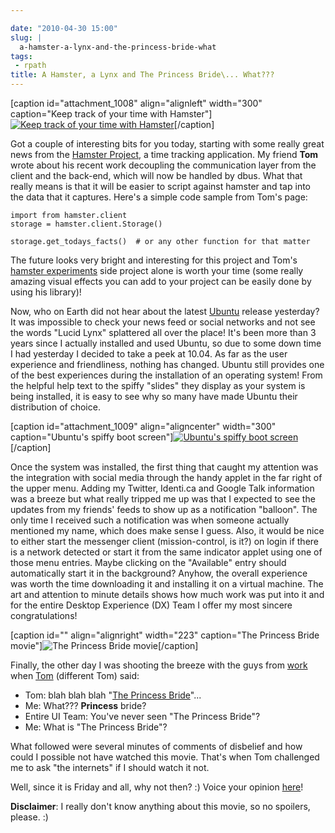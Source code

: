 ```yaml
---

date: "2010-04-30 15:00"
slug: |
  a-hamster-a-lynx-and-the-princess-bride-what
tags:
 - rpath
title: A Hamster, a Lynx and The Princess Bride\... What???
---
```


\[caption id="attachment_1008" align="alignleft" width="300"
caption="Keep track of your time with Hamster"\][![Keep track of your
time with
Hamster](http://www.ogmaciel.com/wp-content/uploads/2010/04/hamster-300x226.png)](http://www.ogmaciel.com/wp-content/uploads/2010/04/hamster.png)\[/caption\]

Got a couple of interesting bits for you today, starting with some
really great news from the [Hamster
Project](http://projecthamster.wordpress.com/about/), a time tracking
application. My friend **Tom** wrote about his recent work decoupling
the communication layer from the client and the back-end, which will now
be handled by dbus. What that really means is that it will be easier to
script against hamster and tap into the data that it captures. Here's a
simple code sample from Tom's page:

    import from hamster.client
    storage = hamster.client.Storage()

    storage.get_todays_facts()  # or any other function for that matter

The future looks very bright and interesting for this project and Tom's
[hamster experiments](http://github.com/tbaugis/hamster_experiments)
side project alone is worth your time (some really amazing visual
effects you can add to your project can be easily done by using his
library)!

Now, who on Earth did not hear about the latest
[Ubuntu](http://www.ubuntu.com/products/whatisubuntu/1004features)
release yesterday? It was impossible to check your news feed or social
networks and not see the words "Lucid Lynx" splattered all over the
place! It's been more than 3 years since I actually installed and used
Ubuntu, so due to some down time I had yesterday I decided to take a
peek at 10.04. As far as the user experience and friendliness, nothing
has changed. Ubuntu still provides one of the best experiences during
the installation of an operating system! From the helpful help text to
the spiffy "slides" they display as your system is being installed, it
is easy to see why so many have made Ubuntu their distribution of
choice.

\[caption id="attachment_1009" align="aligncenter" width="300"
caption="Ubuntu's spiffy boot screen"\][![Ubuntu\'s spiffy boot
screen](http://www.ogmaciel.com/wp-content/uploads/2010/04/boot-300x225.png)](http://www.ogmaciel.com/wp-content/uploads/2010/04/boot.png)\[/caption\]

Once the system was installed, the first thing that caught my attention
was the integration with social media through the handy applet in the
far right of the upper menu. Adding my Twitter, Identi.ca and Google
Talk information was a breeze but what really tripped me up was that I
expected to see the updates from my friends' feeds to show up as a
notification "balloon". The only time I received such a notification was
when someone actually mentioned my name, which does make sense I guess.
Also, it would be nice to either start the messenger client
(mission-control, is it?) on login if there is a network detected or
start it from the same indicator applet using one of those menu entries.
Maybe clicking on the "Available" entry should automatically start it in
the background? Anyhow, the overall experience was worth the time
downloading it and installing it on a virtual machine. The art and
attention to minute details shows how much work was put into it and for
the entire Desktop Experience (DX) Team I offer my most sincere
congratulations!

\[caption id="" align="alignright" width="223" caption="The Princess
Bride movie"\]![The Princess Bride
movie](http://bit.ly/PrincessBride)\[/caption\]

Finally, the other day I was shooting the breeze with the guys from
[work](http://www.rpath.com) when [Tom](http://www.winebythebar.com/)
(different Tom) said:

-   Tom: blah blah blah "[The Princess
    Bride](http://www.imdb.com/title/tt0093779/)\"...
-   Me: What??? **Princess** bride?
-   Entire UI Team: You've never seen "The Princess Bride"?
-   Me: What is "The Princess Bride"?

What followed were several minutes of comments of disbelief and how
could I possible not have watched this movie. That's when Tom challenged
me to ask "the internets" if I should watch it not.

Well, since it is Friday and all, why not then? :) Voice your opinion
[here](http://bit.ly/PrincessBrideForm)!

**Disclaimer**: I really don't know anything about this movie, so no
spoilers, please. :)
